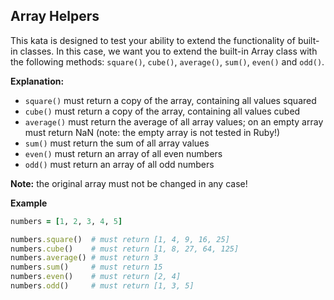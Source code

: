 ## Array Helpers

This kata is designed to test your ability to extend the functionality of built-in classes. In this case, we want you to extend the built-in Array class with the following methods: `square()`, `cube()`, `average()`, `sum()`, `even()` and `odd()`.

**Explanation:**

- `square()` must return a copy of the array, containing all values squared
- `cube()` must return a copy of the array, containing all values cubed
- `average()` must return the average of all array values; on an empty array must return NaN (note: the empty array is not tested in Ruby!)
- `sum()` must return the sum of all array values
- `even()` must return an array of all even numbers
- `odd()` must return an array of all odd numbers

**Note:** the original array must not be changed in any case!

**Example**

```ruby
numbers = [1, 2, 3, 4, 5]

numbers.square()  # must return [1, 4, 9, 16, 25]
numbers.cube()    # must return [1, 8, 27, 64, 125]
numbers.average() # must return 3
numbers.sum()     # must return 15
numbers.even()    # must return [2, 4]
numbers.odd()     # must return [1, 3, 5]
```
